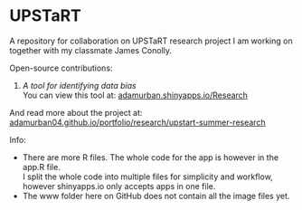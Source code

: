 # UPSTaRT
A repository for collaboration on UPSTaRT research project I am working on together with my classmate James Conolly.

Open-source contributions:

1. *A tool for identifying data bias*  
You can view this tool at: [adamurban.shinyapps.io/Research](https://adamurban.shinyapps.io/Research/)

And read more about the project at: [adamurban04.github.io/portfolio/research/upstart-summer-research]([https://adamurban04.github.io/portfolio/research/upstart-summer-scholarship/](https://adamurban04.github.io/portfolio/research/upstart-summer-research/))

Info:
- There are more R files. The whole code for the app is however in the app.R file.  
I split the whole code into multiple files for simplicity and workflow, however shinyapps.io only accepts apps in one file.  
- The www folder here on GitHub does not contain all the image files yet.
